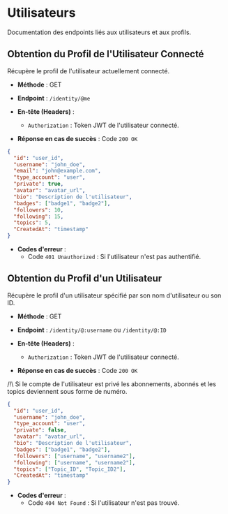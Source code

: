# Utilisateurs

Documentation des endpoints liés aux utilisateurs et aux profils.

## Obtention du Profil de l'Utilisateur Connecté

Récupère le profil de l'utilisateur actuellement connecté.

- **Méthode** : GET
- **Endpoint** : `/identity/@me`
- **En-tête (Headers)** :
  - `Authorization` : Token JWT de l'utilisateur connecté.

- **Réponse en cas de succès** : Code `200 OK`

```json
{
  "id": "user_id",
  "username": "john_doe",
  "email": "john@example.com",
  "type_account": "user",
  "private": true,
  "avatar": "avatar_url",
  "bio": "Description de l'utilisateur",
  "badges": ["badge1", "badge2"],
  "followers": 10,
  "following": 15,
  "topics": 5,
  "CreatedAt": "timestamp"
}
```
- **Codes d'erreur** :
  - Code `401 Unauthorized` : Si l'utilisateur n'est pas authentifié.


## Obtention du Profil d'un Utilisateur

Récupère le profil d'un utilisateur spécifié par son nom d'utilisateur ou son ID.

- **Méthode** : GET
- **Endpoint** : `/identity/@:username` ou `/identity/@:ID`
- **En-tête (Headers)** :
  - `Authorization` : Token JWT de l'utilisateur connecté.

- **Réponse en cas de succès** : Code `200 OK`

/!\ Si le compte de l'utilisateur est privé les abonnements, abonnés et les topics deviennent sous forme de numéro.

```json
{
  "id": "user_id",
  "username": "john_doe",
  "type_account": "user",
  "private": false,
  "avatar": "avatar_url",
  "bio": "Description de l'utilisateur",
  "badges": ["badge1", "badge2"],
  "followers": ["username", "username2"],
  "following": ["username", "username2"],
  "topics": ["Topic_ID", "Topic_ID2"],
  "CreatedAt": "timestamp"
}
```
- **Codes d'erreur** :
  - Code `404 Not Found` : Si l'utilisateur n'est pas trouvé.
